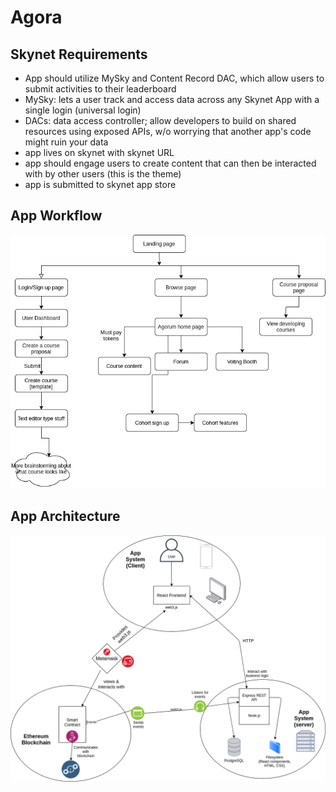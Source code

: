# Agora

## Skynet Requirements
- App should utilize MySky and Content Record DAC, which allow users to submit activities to their leaderboard
- MySky: lets a user track and access data across any Skynet App with a single login (universal login)
- DACs: data access controller; allow developers to build on shared resources using exposed APIs, w/o worrying that another app's code might ruin your data
- app lives on skynet with skynet URL
- app should engage users to create content that can then be interacted with by other users (this is the theme)
- app is submitted to skynet app store

## App Workflow
![App workflow](./img/agora.png)

## App Architecture
![App Architecture](./img/architecture.png)
